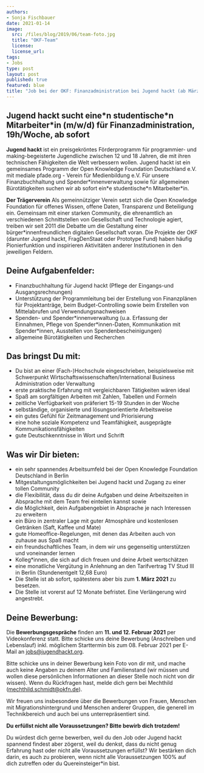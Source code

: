 ```yaml
---
authors:
- Sonja Fischbauer
date: 2021-01-14
image:
  src: /files/blog/2019/06/team-foto.jpg
  title: "OKF-Team"
  license:
  license_url:
tags:
- Jobs
type: post
layout: post
published: true
featured: blue
title: "Job bei der OKF: Finanzadministration bei Jugend hackt (ab März 2021)"
---
```


## Jugend hackt sucht eine\*n studentische\*n Mitarbeiter\*in (m/w/d) für Finanzadministration, 19h/Woche, ab sofort

**Jugend hackt** ist ein preisgekröntes Förderprogramm für programmier- und making-begeisterte Jugendliche zwischen 12 und 18 Jahren, die mit ihren technischen Fähigkeiten die Welt verbessern wollen. Jugend hackt ist ein gemeinsames Programm der Open Knowledge Foundation Deutschland e.V.  mit mediale pfade.org - Verein für Medienbildung e.V. Für unsere Finanzbuchhaltung und Spender\*innenverwaltung sowie für allgemeinen Bürotätigkeiten suchen wir ab sofort ein\*e studentische\*n Mitarbeiter\*in.

**Der Trägerverein**
Als gemeinnütziger Verein setzt sich die Open Knowledge Foundation für offenes Wissen, offene Daten, Transparenz und Beteiligung ein. Gemeinsam mit einer starken Community, die ehrenamtlich an verschiedenen Schnittstellen von Gesellschaft und Technologie agiert, treiben wir seit 2011 die Debatte um die Gestaltung einer bürger\*innenfreundlichen digitalen Gesellschaft voran. Die Projekte der OKF (darunter Jugend hackt, FragDenStaat oder Prototype Fund) haben häufig Pionierfunktion und inspirieren Aktivitäten anderer Institutionen in den jeweiligen Feldern.

## Deine Aufgabenfelder:

* Finanzbuchhaltung für Jugend hackt (Pflege der Eingangs-und Ausgangsrechnungen)
* Unterstützung der Programmleitung bei der Erstellung von Finanzplänen für Projektanträge, beim Budget-Controlling sowie beim Erstellen von Mittelabrufen und Verwendungsnachweisen
* Spenden- und Spender\*innenverwaltung  (u.a. Erfassung der Einnahmen, Pflege von Spender\*innen-Daten,  Kommunikation mit Spender\*innen, Ausstellen von Spendenbescheinigungen)
* allgemeine Bürotätigkeiten und Recherchen

## Das bringst Du mit:

* Du bist an einer (Fach-)Hochschule eingeschrieben, beispielsweise mit Schwerpunkt Wirtschaftswissenschaften/International Business Administration oder Verwaltung
* erste praktische Erfahrung mit vergleichbaren Tätigkeiten wären ideal
* Spaß am sorgfältigen Arbeiten mit Zahlen, Tabellen und Formeln
* zeitliche Verfügbarkeit von präferiert 15-19 Stunden in der Woche
* selbständige, organisierte und lösungsorientierte Arbeitsweise
* ein gutes Gefühl für Zeitmanagement und Priorisierung
* eine hohe soziale Kompetenz und Teamfähigkeit, ausgeprägte Kommunikationsfähigkeiten
* gute Deutschkenntnisse in Wort und Schrift

## Was wir Dir bieten:

* ein sehr spannendes Arbeitsumfeld bei der Open Knowledge Foundation Deutschland  in Berlin
* Mitgestaltungsmöglichkeiten bei Jugend hackt und Zugang zu einer tollen Community
* die Flexibilität, dass du dir deine Aufgaben und deine Arbeitszeiten in Absprache mit dem Team frei einteilen kannst  sowie
* die Möglichkeit, dein Aufgabengebiet in Absprache je nach Interessen zu erweitern
* ein Büro in zentraler Lage mit guter Atmosphäre und kostenlosen Getränken (Saft, Kaffee und Mate)
* gute Homeoffice-Regelungen, mit denen das Arbeiten auch von zuhause aus Spaß macht
* ein freundschaftliches Team, in dem wir uns gegenseitig unterstützen und voneinander lernen
* Kolleg\*innen, die sich auf dich freuen und deine Arbeit wertschätzen
* eine monatliche Vergütung in Anlehnung an den Tarifvertrag TV Stud III in Berlin (Stundenentgelt 12,68 Euro)
* Die Stelle ist ab sofort, spätestens aber bis zum **1. März 2021** zu besetzen.
* Die Stelle ist vorerst auf 12 Monate befristet. Eine  Verlängerung wird angestrebt.


## Deine Bewerbung:

Die **Bewerbungsgespräche** finden am **11. und 12. Februar 2021** per Videokonferenz statt. Bitte schicke uns deine Bewerbung (Anschreiben und Lebenslauf) inkl. möglichem Starttermin bis zum 08. Februar 2021 per E-Mail an [jobs@jugendhackt.org](mailto:jobs@jugendhackt.org).

Bitte schicke uns in deiner Bewerbung kein Foto von dir mit, und mache auch keine Angaben zu deinem Alter und Familienstand (wir müssen und wollen diese persönlichen Informationen an dieser Stelle noch nicht von dir wissen). Wenn du Rückfragen hast, melde dich gern bei Mechthild ([mechthild.schmidt@okfn.de](mailto:mechthild.schmidt@okfn.de)).

Wir freuen uns insbesondere über die Bewerbungen von Frauen, Menschen mit Migrationshintergrund und Menschen anderer Gruppen, die generell im Technikbereich und auch bei uns unterrepräsentiert sind.

**Du erfüllst nicht alle Voraussetzungen? Bitte bewirb dich trotzdem!**

Du würdest dich gerne bewerben, weil du den Job oder Jugend hackt spannend findest aber zögerst, weil du denkst, dass du nicht genug Erfahrung hast oder nicht alle Voraussetzungen erfüllst? Wir bestärken dich darin, es auch zu probieren, wenn nicht alle Voraussetzungen 100% auf dich zutreffen oder du Quereinsteiger\*in bist.

